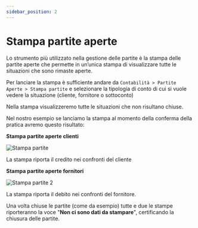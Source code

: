 ```yaml
---
sidebar_position: 2
---
```


# Stampa partite aperte

Lo strumento più utilizzato nella gestione delle partite è la stampa delle partite aperte che permette in un’unica stampa di visualizzare tutte le situazioni che sono rimaste aperte.

Per lanciare la stampa è sufficiente andare da `Contabilità > Partite Aperte > Stampa partite` e selezionare la tipologia di conto di cui si vuole vedere la situazione (cliente, fornitore o sottoconto)

Nella stampa visualizzeremo tutte le situazioni che non risultano chiuse.

Nel nostro esempio se lanciamo la stampa al momento della conferma della pratica avremo questo risultato:

**Stampa partite aperte clienti**

<div class="text--center">
  <img src="/img/186-stampa-partite.png" alt="Stampa partite"/>
</div>

La stampa riporta il credito nei confronti del cliente

**Stampa partite aperte fornitori**

<div class="text--center">
  <img src="/img/187-stampa-partite2.png" alt="Stampa partite 2"/>
</div>

La stampa riporta il debito nei confronti del fornitore.

Una volta chiuse le partite (come da esempio) tutte e due le stampe riporteranno la voce "**Non ci sono dati da stampare**", certificando la chiusura delle partite.